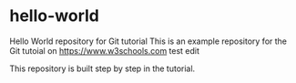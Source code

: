 # hello-world
Hello World repository for Git tutorial
This is an example repository for the Git tutoial on https://www.w3schools.com
test edit

This repository is built step by step in the tutorial.
